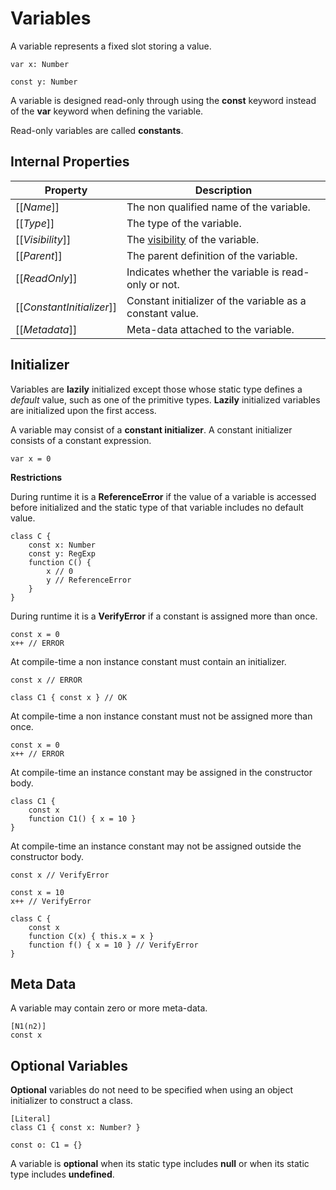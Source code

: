 # Variables

A variable represents a fixed slot storing a value.

```
var x: Number

const y: Number
```

A variable is designed read-only through using the **const** keyword instead of the **var** keyword when defining the variable.

Read-only variables are called **constants**.

## Internal Properties

| Property | Description |
| -------- | ----------- |
| \[\[*Name*\]\] | The non qualified name of the variable. |
| \[\[*Type*\]\] | The type of the variable. |
| \[\[*Visibility*\]\] | The [visibility](#sec-visibility) of the variable. |
| \[\[*Parent*\]\] | The parent definition of the variable. |
| \[\[*ReadOnly*\]\] | Indicates whether the variable is read-only or not. |
| \[\[*ConstantInitializer*\]\] | Constant initializer of the variable as a constant value. |
| \[\[*Metadata*\]\] | Meta-data attached to the variable. |

## Initializer

Variables are **lazily** initialized except those whose static type defines a *default* value, such as one of the primitive types. **Lazily** initialized variables are initialized upon the first access.

A variable may consist of a **constant initializer**. A constant initializer consists of a constant expression.

```
var x = 0
```

**Restrictions**

During runtime it is a **ReferenceError** if the value of a variable is accessed before initialized and the static type of that variable includes no default value.

```
class C {
    const x: Number
    const y: RegExp
    function C() {
        x // 0
        y // ReferenceError
    }
}
```

During runtime it is a **VerifyError** if a constant is assigned more than once.

```
const x = 0
x++ // ERROR
```

At compile-time a non instance constant must contain an initializer.

```
const x // ERROR

class C1 { const x } // OK
```

At compile-time a non instance constant must not be assigned more than once.

```
const x = 0
x++ // ERROR
```

At compile-time an instance constant may be assigned in the constructor body.

```
class C1 {
    const x
    function C1() { x = 10 }
}
```

At compile-time an instance constant may not be assigned outside the constructor body.

```
const x // VerifyError

const x = 10
x++ // VerifyError

class C {
    const x
    function C(x) { this.x = x }
    function f() { x = 10 } // VerifyError
}
```

## Meta Data

A variable may contain zero or more meta-data.

```
[N1(n2)]
const x
```

## Optional Variables

**Optional** variables do not need to be specified when using an object initializer to construct a class.

```
[Literal]
class C1 { const x: Number? }

const o: C1 = {}
```

A variable is **optional** when its static type includes **null** or when its static type includes **undefined**.